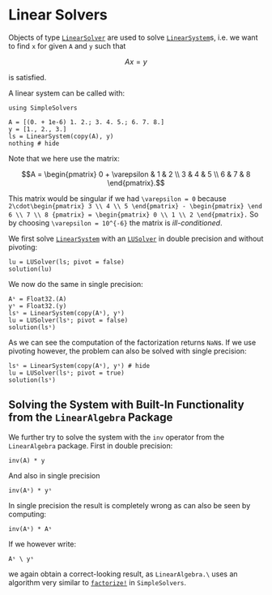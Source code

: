 # Linear Solvers

Objects of type [`LinearSolver`](@ref) are used to solve [`LinearSystem`](@ref)s, i.e. we want to find ``x`` for given ``A`` and ``y`` such that

```math
    Ax = y
```

is satisfied. 

A linear system can be called with:

```@example linear_system
using SimpleSolvers

A = [(0. + 1e-6) 1. 2.; 3. 4. 5.; 6. 7. 8.]
y = [1., 2., 3.]
ls = LinearSystem(copy(A), y)
nothing # hide
```

Note that we here use the matrix:

```math
A = \begin{pmatrix} 0 + \varepsilon & 1 & 2 \\ 3 & 4 & 5 \\ 6 & 7 & 8 \end{pmatrix}.
```

This matrix would be singular if we had ``\varepsilon = 0`` because ``2\cdot\begin{pmatrix} 3 \\ 4 \\ 5 \end{pmatrix} - \begin{pmatrix} \end 6 \\ 7 \\ 8 {pmatrix} = \begin{pmatrix} 0 \\ 1 \\ 2 \end{pmatrix}.`` So by choosing ``\varepsilon = 10^{-6}`` the matrix is *ill-conditioned*.

We first solve [`LinearSystem`](@ref) with an [`LUSolver`](@ref) in double precision and without pivoting:

```@example linear_system
lu = LUSolver(ls; pivot = false)
solution(lu)
```

We now do the same in single precision:

```@example linear_system
Aˢ = Float32.(A)
yˢ = Float32.(y)
lsˢ = LinearSystem(copy(Aˢ), yˢ)
lu = LUSolver(lsˢ; pivot = false)
solution(lsˢ)
```

As we can see the computation of the factorization returns `NaN`s. If we use pivoting however, the problem can also be solved with single precision:

```@example linear_system
lsˢ = LinearSystem(copy(Aˢ), yˢ) # hide
lu = LUSolver(lsˢ; pivot = true)
solution(lsˢ)
```

## Solving the System with Built-In Functionality from the `LinearAlgebra` Package

We further try to solve the system with the `inv` operator from the `LinearAlgebra` package. First in double precision:

```@example linear_system
inv(A) * y
```

And also in single precision

```@example linear_system
inv(Aˢ) * yˢ
```

In single precision the result is completely wrong as can also be seen by computing:

```@example linear_system
inv(Aˢ) * Aˢ
```

If we however write:

```@example linear_system
Aˢ \ yˢ
```

we again obtain a correct-looking result, as `LinearAlgebra.\` uses an algorithm very similar to [`factorize!`](@ref) in `SimpleSolvers`.